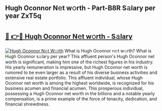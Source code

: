 ## Hugh Oconnor N𝚎t w𝚘rth - Part-B8R S𝚊lary per year ZxT5q

# <h2><a href="http://gc3dmu.nevu.top/?p=Hugh+Oconnor">🔗 👉🔴 Hugh Oconnor N𝚎t w𝚘rth - S𝚊lary</a></h2>

[![Hugh Oconnor N𝚎t W𝚘rth](https://i.imgur.com/Oavwk0R.jpeg)](http://gc3dmu.nevu.top/?p=Hugh+Oconnor)
What is Hugh Oconnor n𝚎t w𝚘rth? What is Hugh Oconnor s𝚊lary per year?
This affluent person's Hugh Oconnor net worth is significant, making him one of the richest figures in his industry. His yearly remuneration is impressive, but Hugh Oconnor net worth is rumored to be even larger as a result of his diverse business activities and extensive real estate portfolio. This affluent individual, whose Hugh Oconnor net worth is among the highest worldwide, is recognized for his business acumen and financial acumen. This prosperous individual, possessing a Hugh Oconnor net worth in the billions and a notable yearly compensation, is a prime example of the force of tenacity, dedication, and financial shrewdness.
